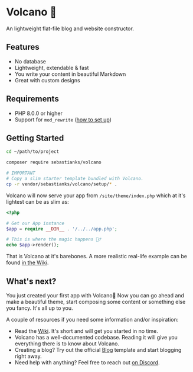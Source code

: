 # Volcano 🌋

An lightweight flat-file blog and website constructor.

## Features

- No database
- Lightweight, extendable & fast
- You write your content in beautiful Markdown
- Great with custom designs

## Requirements

- PHP 8.0.0 or higher
- Support for `mod_rewrite` ([how to set up](https://www.digitalocean.com/community/tutorials/how-to-set-up-mod_rewrite))

## Getting Started

```bash
cd ~/path/to/project

composer require sebastianks/volcano

# IMPORTANT
# Copy a slim starter template bundled with Volcano.
cp -r vendor/sebastianks/volcano/setup/* .
```

Volcano will now serve your app from `/site/theme/index.php` which at it's lightest can be as slim as:

```php
<?php

# Get our App instance
$app = require __DIR__ . '/../../app.php';

# This is where the magic happens 🧙‍♂️
echo $app->render();
```

That is Volcano at it's barebones. A more realistic real-life example can be found [in the Wiki](https://github.com/sebastianks/volcano/wiki/The-Simple-Starter).

## What's next?

You just created your first app with Volcano🎉 Now you can go ahead and make a beautiful theme, start composing some content or something else you fancy. It's all up to you.

A couple of resources if you need some information and/or inspiration:

- Read the [Wiki](https://github.com/sebastianks/volcano/wiki). It's short and will get you started in no time.
- Volcano has a well-documented codebase. Reading it will give you everything there is to know about Volcano.
- Creating a blog? Try out the official [Blog](https://github.com/sebastianks/volcano-blog-template) template and start blogging right away.
- Need help with anything? Feel free to reach out [on Discord](https://discord.gg/pujumPht).
